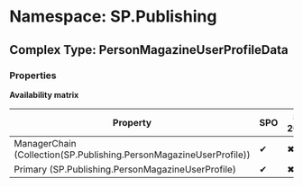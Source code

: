 # Namespace: SP.Publishing

## Complex Type: PersonMagazineUserProfileData

### Properties

**Availability matrix**

Property | SPO | SP 2019 | SP 2016 | SP 2013
----------|-----|---------|---------|--------
ManagerChain (Collection(SP.Publishing.PersonMagazineUserProfile)) | ✔ | ✖ | ✖ | ✖
Primary (SP.Publishing.PersonMagazineUserProfile) | ✔ | ✖ | ✖ | ✖
